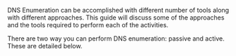 DNS Enumeration can be accomplished with different number of tools along with different approaches. This guide will discuss some of the approaches and the tools required to perform each of the activities.

There are two way you can perform DNS enumeration: passive and active. These are detailed below.
